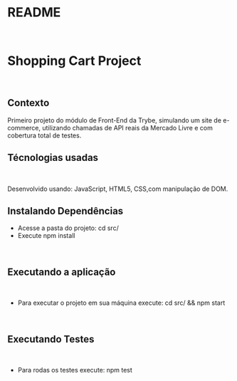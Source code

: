 <h1 >README</h1>
<br>
<h1>Shopping Cart Project</h1>
<br>
<h2>Contexto</h2>
<p>Primeiro projeto do módulo de Front-End da Trybe, simulando um site de e-commerce, utilizando chamadas de API reais da Mercado Livre e com cobertura total de testes.</p>
<h2>Técnologias usadas</h2>
<br>
<p> Desenvolvido usando: JavaScript, HTML5, CSS,com manipulação de DOM.
<br>
<h2>Instalando Dependências</h2>
<ul>
<li> Acesse a pasta do projeto: cd src/</li>
<li>Execute npm install</li>
</ul>
<br>
<h2>Executando a aplicação</h2>
<br>
<ul>
<li>Para executar o projeto em sua máquina execute: cd src/ && npm start</li>
</ul>
<br>
<h2>Executando Testes</h2>
<br>
<ul>
<li>Para rodas os testes execute: npm test</li>
</ul>


